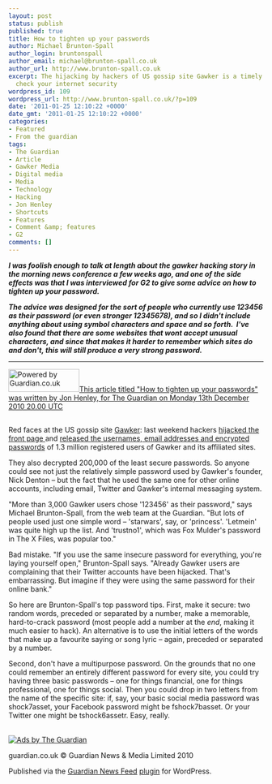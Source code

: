 ```yaml
---
layout: post
status: publish
published: true
title: How to tighten up your passwords
author: Michael Brunton-Spall
author_login: bruntonspall
author_email: michael@brunton-spall.co.uk
author_url: http://www.brunton-spall.co.uk
excerpt: The hijacking by hackers of US gossip site Gawker is a timely reminder to
  check your internet security
wordpress_id: 109
wordpress_url: http://www.brunton-spall.co.uk/?p=109
date: '2011-01-25 12:10:22 +0000'
date_gmt: '2011-01-25 12:10:22 +0000'
categories:
- Featured
- From the guardian
tags:
- The Guardian
- Article
- Gawker Media
- Digital media
- Media
- Technology
- Hacking
- Jon Henley
- Shortcuts
- Features
- Comment &amp; features
- G2
comments: []
---
```

<p><strong><em>I was foolish enough to talk at length about the gawker hacking story in the morning news conference a few weeks ago, and one of the side effects was that I was interviewed for G2 to give some advice on how to tighten up your password.</em></strong></p>
<p><strong><em>The advice was designed for the sort of people who currently use 123456 as their password (or even stronger 12345678), and so I didn't include anything about using symbol characters and space and so forth.  I've also found that there are some websites that wont accept unusual characters, and since that makes it harder to remember which sites do and don't, this will still produce a very strong password.</em></strong></p>
<hr /><!-- GUARDIAN WATERMARK -->
<p><a href="http://www.theguardian.com/media/2010/dec/13/how-to-tighten-up-passwords"><img class="alignright" src="http://image.guardian.co.uk/sys-images/Guardian/Pix/pictures/2010/03/01/poweredbyguardianBLACK.png" alt="Powered by Guardian.co.uk" width="140" height="45" />This article titled "How to tighten up your passwords" was written by Jon Henley, for The Guardian on Monday 13th December 2010 20.00 UTC</a></p>
<p><img src="http://hits.theguardian.com/b/ss/guardiangu-api/1/H.20.3/98867?ns=guardian&amp;pageName=How+to+tighten+up+your+passwords+Article+1493744&amp;ch=Media&amp;c2=67197&amp;c4=Gawker+Media%2CDigital+media%2CMedia%2CTechnology%2CHacking+%28Technology%29&amp;c3=The+Guardian&amp;c6=Jon+Henley&amp;c7=10-Dec-13&amp;c8=1493744&amp;c9=Article" width="1" height="1" />
<p>Red faces at the US gossip site <a href="http://gawker.com/" title="Gawker">Gawker</a>: last weekend hackers <a href="http://www.guardian.co.uk/technology/blog/2010/dec/13/gawker-hacked-password-change" title="hijacked the front page ">hijacked the front page </a>and <a href="http://thenextweb.com/media/2010/12/13/gawker-hackers-release-file-with-ftp-author-reader-usernamespasswords/" title="release the usernames, email addresses and encrypted passwords">released the usernames, email addresses and encrypted passwords</a> of 1.3 million registered users of Gawker and its affiliated sites.</p>
<p>They also decrypted 200,000 of the least secure passwords. So anyone could see not just the relatively simple password used by Gawker's founder, Nick Denton – but the fact that he used the same one for other online accounts, including email, Twitter and Gawker's internal messaging system.</p>
<p>"More than 3,000 Gawker users chose '123456' as their password," says Michael  Brunton-Spall, from the web team at the Guardian. "But lots of people used just one simple word – 'starwars', say, or 'princess'. 'Letmein' was quite high up the list. And 'trustno1', which was Fox Mulder's  password in The X Files, was popular too."</p>
<p>Bad mistake. "If you use the same insecure password for everything, you're laying yourself open," Brunton-Spall says. "Already Gawker users are complaining that their Twitter accounts have been hijacked. That's embarrassing. But imagine if they were using the same password for their online bank."</p>
<p>So here are Brunton-Spall's top password tips. First, make it secure: two random words, preceded or separated by a number, make a memorable, hard-to-crack password (most people add a number at the <em>end</em>, making it much easier to hack). An alternative is to use the initial letters of the words that make up a favourite saying or song lyric – again, preceded or separated by a number.</p>
<p>Second, don't have a multipurpose password. On the grounds that no one could remember an entirely different password for every site, you could try having three basic passwords – one for things financial, one for things professional, one for things social. Then you could drop in two letters from the name of the specific site: if, say, your basic social media password was shock7asset, your Facebook password might be fshock7basset. Or your Twitter one might be tshock6assetr. Easy, really.</p>
<div class="gu_advert">
<p>          <a href="http://oas.theguardian.com/RealMedia/ads/click_nx.ads/guardianapis.com/media/oas.html/@Bottom" rel="nofollow"><br />
              <img src="http://oas.theguardian.com/RealMedia/ads/adstream_nx.ads/guardianapis.com/media/oas.html/@Bottom" alt="Ads by The Guardian" /><br />
          </a></p></div>
<p><!-- Guardian Watermark: internal-code/content/369712002|2014-03-17T22:52:01Z|be6d559ef81d384237e1e8710d94cba6a9f9f14f -->
<p>guardian.co.uk &#169; Guardian News &amp; Media Limited 2010</p>
<p>Published via the <a href="http://www.guardian.co.uk/open-platform/news-feed-wordpress-plugin" target="_blank" title="Guardian plugin page">Guardian News Feed</a> <a href="http://wordpress.org/extend/plugins/the-guardian-news-feed/" target="_blank" title="Wordress plugin page">plugin</a> for WordPress.</p>
<p><!-- END GUARDIAN WATERMARK --></p>
